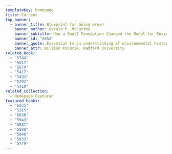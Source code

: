 ```yaml
---
templateKey: homepage
title: Current
top_banner:
  - banner_title: Blueprint for Going Green
    banner_author: Gerald P. McCarthy
    banner_subtitle: How a Small Foundation Changed the Model for Environmental Conservation
    banner_id: "5852"
    banner_quote: Essential to an understanding of environmental history at the state level.
    banner_attr: William Kovarik, Radford University
related_book:
  - "5744"
  - "5617"
  - "5679"
  - "5417"
  - "5493"
  - "5292"
  - "5410"
related_collection:
  - Homepage Featured
featured_books:
  - "6035"
  - "5315"
  - "6036"
  - "5943"
  - "5881"
  - "5880"
  - "5846"
  - "5833"
  - "5779"
---
```

